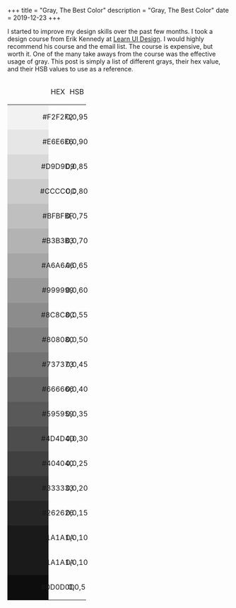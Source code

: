 +++
title = "Gray, The Best Color"
description = "Gray, The Best Color"
date = 2019-12-23
+++

<p>
    I started to improve my design skills over the past few months. I took a design course from Erik Kennedy at
    <a target="_blank" href="https://learnui.design/">Learn UI Design</a>. I would highly recommend his course and
    the email list. The course is expensive, but worth it. One of the many take aways
    from the course was the effective usage of gray. This post is simply a list of different grays, their hex
    value, and their HSB values to use as a reference.
</p>
<style>
    tr {
        display: flex;
        width: 100%;
    }
    tbody, table {
        width: 100%;
    }
    td {
        width: 15%;
        height: 50px;
        align-items: center;
        justify-content: center;
        display: flex;
    }
    td:first-child {
        width: 70%
    }
</style>
<table>
    <thead>
    <tr>
        <td>
        </td>
        <td>HEX</td>
        <td>HSB</td>
    </tr>
    </thead>
    <tbody>
    <tr>
        <td class="color" style="background: #F2F2F2">
        </td>
        <td>
            #F2F2F2
        </td>
        <td>
            0,0,95
        </td>
    </tr>
    <tr>
        <td class="color" style="background: #E6E6E6">
        </td>
        <td>
            #E6E6E6
        </td>
        <td>
            0,0,90
        </td>
    </tr>
    <tr>
        <td class="color" style="background: #D9D9D9">
        </td>
        <td>
            #D9D9D9
        </td>
        <td>
            0,0,85
        </td>
    </tr>
    <tr>
        <td class="color" style="background: #CCCCCC">
        </td>
        <td>
            #CCCCCC
        </td>
        <td>
            0,0,80
        </td>
    </tr>
    <tr>
        <td class="color" style="background: #BFBFBF">
        </td>
        <td>
            #BFBFBF
        </td>
        <td>
            0,0,75
        </td>
    </tr>
    <tr>
        <td class="color" style="background: #B3B3B3">
        </td>
        <td>
            #B3B3B3
        </td>
        <td>
            0,0,70
        </td>
    </tr>
    <tr>
        <td class="color" style="background: #A6A6A6">
        </td>
        <td>
            #A6A6A6
        </td>
        <td>
            0,0,65
        </td>
    </tr>
    <tr>
        <td class="color" style="background: #999999">
        </td>
        <td>
            #999999
        </td>
        <td>
            0,0,60
        </td>
    </tr>
    <tr>
        <td class="color" style="background: #8C8C8C">
        </td>
        <td>
            #8C8C8C
        </td>
        <td>
            0,0,55
        </td>
    </tr>
    <tr>
        <td class="color" style="background: #808080">
        </td>
        <td>
            #808080
        </td>
        <td>
            0,0,50
        </td>
    </tr>
    <tr>
        <td class="color" style="background: #737373">
        </td>
        <td>
            #737373
        </td>
        <td>
            0,0,45
        </td>
    </tr>
    <tr>
        <td class="color" style="background: #666666">
        </td>
        <td>
            #666666
        </td>
        <td>
            0,0,40
        </td>
    </tr>
    <tr>
        <td class="color" style="background: #595959">
        </td>
        <td>
            #595959
        </td>
        <td>
            0,0,35
        </td>
    </tr>
    <tr>
        <td class="color" style="background: #4D4D4D">
        </td>
        <td>
            #4D4D4D
        </td>
        <td>
            0,0,30
        </td>
    </tr>
    <tr>
        <td class="color" style="background: #404040">
        </td>
        <td>
            #404040
        </td>
        <td>
            0,0,25
        </td>
    </tr>
    <tr>
        <td class="color" style="background: #333333">
        </td>
        <td>
            #333333
        </td>
        <td>
            0,0,20
        </td>
    </tr>
    <tr>
        <td class="color" style="background: #262626">
        </td>
        <td>
            #262626
        </td>
        <td>
            0,0,15
        </td>
    </tr>
    <tr>
        <td class="color" style="background: #1A1A1A">
        </td>
        <td>
            #1A1A1A
        </td>
        <td>
            0,0,10
        </td>
    </tr>
    <tr>
        <td class="color" style="background: #1A1A1A">
        </td>
        <td>
            #1A1A1A
        </td>
        <td>
            0,0,10
        </td>
    </tr>
    <tr>
        <td class="color" style="background: #0D0D0D">
        </td>
        <td>
            #0D0D0D
        </td>
        <td>
            0,0,5
        </td>
    </tr>
    </tbody>
</table>

